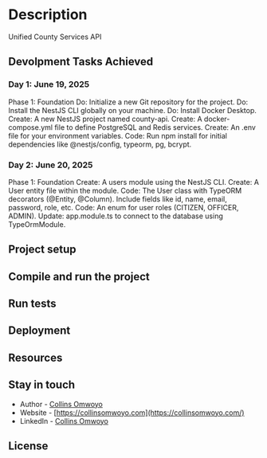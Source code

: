 # Description

Unified County Services API

## Devolpment Tasks Achieved

### Day 1: June 19, 2025

Phase 1: Foundation
Do: Initialize a new Git repository for the project.
Do: Install the NestJS CLI globally on your machine.
Do: Install Docker Desktop.
Create: A new NestJS project named county-api.
Create: A docker-compose.yml file to define PostgreSQL and Redis services.
Create: An .env file for your environment variables.
Code: Run npm install for initial dependencies like @nestjs/config, typeorm, pg, bcrypt.

### Day 2: June 20, 2025

Phase 1: Foundation
Create: A users module using the NestJS CLI.
Create: A User entity file within the module.
Code: The User class with TypeORM decorators (@Entity, @Column). Include fields like id, name, email, password, role, etc.
Code: An enum for user roles (CITIZEN, OFFICER, ADMIN).
Update: app.module.ts to connect to the database using TypeOrmModule.

## Project setup

## Compile and run the project

## Run tests

## Deployment

## Resources

## Stay in touch

- Author - [Collins Omwoyo](https://twitter.com/CollinsOmwoyoo)
- Website - [https://collinsomwoyo.com](https://collinsomwoyo.com/)
- LinkedIn - [Collins Omwoyo](https://www.linkedin.com/in/collins-omwoyo/)

## License

